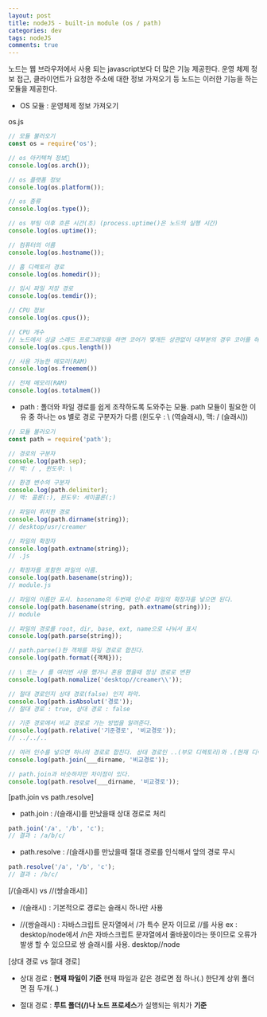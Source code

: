 ```yaml
---  
layout: post
title: nodeJS - built-in module (os / path)
categories: dev
tags: nodeJS
comments: true
---
```


노드는 웹 브라우저에서 사용 되는 javascript보다 더 많은 기능 제공한다. 운영 체제 정보 접근, 클라이언트가 요청한 주소에 대한 정보 가져오기 등 노드는 이러한 기능을 하는 모듈을 제공한다.

- OS 모듈 : 운영체제 정보 가져오기

os.js
```javascript
// 모듈 불러오기
const os = require('os');

// os 아키텍쳐 정보
console.log(os.arch());

// os 플랫폼 정보
console.log(os.platform());

// os 종류
console.log(os.type());

// os 부팅 이후 흐른 시간(초) (process.uptime()은 노드의 실행 시간)
console.log(os.uptime());

// 컴퓨터의 이름
console.log(os.hostname());

// 홈 디렉토리 경로
console.log(os.homedir());

// 임시 파일 저장 경로
console.log(os.temdir());

// CPU 정보
console.log(os.cpus());

// CPU 개수
// 노드에서 싱글 스레드 프로그래밍을 하면 코어가 몇개든 상관없이 대부분의 경우 코어를 하나만 사용. cluster 모듈을 사용하여 코어 개수에 맞춰서 프로세스를 늘릴 수 있다.
console.log(os.cpus.length())

// 사용 가능한 메모리(RAM)
console.log(os.freemem())

// 전체 메모리(RAM)
console.log(os.totalmem())
```

- path : 폴더와 파일 경로를 쉽게 조작하도록 도와주는 모듈. 
path 모듈이 필요한 이유 중 하나는 os 별로 경로 구분자가 다름 (윈도우 : \ (역슬래시), 맥: / (슬래시))

```javascript
// 모듈 불러오기
const path = require('path');

// 경로의 구분자 
console.log(path.sep);
// 맥: / , 윈도우: \

// 환경 변수의 구분자 
console.log(path.delimiter);
// 맥: 콜론(:), 윈도우: 세미콜론(;)

// 파일이 위치한 경로
console.log(path.dirname(string));
// desktop/usr/creamer

// 파일의 확장자
console.log(path.extname(string));
// .js

// 확장자를 포함한 파일의 이름.
console.log(path.basename(string));
// module.js 

// 파일의 이름만 표시. basename의 두번째 인수로 파일의 확장자를 넣으면 된다.
console.log(path.basename(string, path.extname(string)));
// module

// 파일의 경로를 root, dir, base, ext, name으로 나눠서 표시
console.log(path.parse(string));

// path.parse()한 객체를 파일 경로로 합친다.
console.log(path.format({객체}));

// \ 또는 / 를 여러번 사용 했거나 혼용 했을때 정상 경로로 변환
console.log(path.nomalize('desktop//creamer\\'));

// 절대 경로인지 상대 경로(false) 인지 파악.
console.log(path.isAbsolut('경로'));
// 절대 경로 : true, 상대 경로 : false

// 기준 경로에서 비교 경로로 가는 방법을 알려준다.
console.log(path.relative('기준경로', '비교경로'));
// ../../..

// 여러 인수를 넣으면 하나의 경로로 합친다. 상대 경로인 ..(부모 디렉토리)와 .(현재 디렉토리)도 알아서 처리.
console.log(path.join(___dirname, '비교경로'));

// path.join과 비슷하지만 차이점이 있다.
console.log(path.resolve(___dirname, '비교경로'));
```

[path.join vs path.resolve]

- path.join :  /(슬래시)를 만났을때 상대 경로로 처리

```javascript
path.join('/a', '/b', 'c'); 
// 결과 : /a/b/c/ 
```

- path.resolve :  /(슬래시)를 만났을때 절대 경로를 인식해서 앞의 경로 무시

```javascript
path.resolve('/a', '/b', 'c'); 
// 결과 : /b/c/ 
```

[/(슬래시) vs //(쌍슬래시)]

- /(슬래시) : 기본적으로 경로는 슬래시 하나만 사용

- //(쌍슬래시) : 자바스크립트 문자열에서 /가 특수 문자 이므로 //를 사용
ex : desktop/node에서 /n은 자바스크립트 문자열에서 줄바꿈이라는 뜻이므로 오류가 발생 할 수 있으므로 쌍 슬래시를 사용. desktop//node

 
[상대 경로 vs 절대 경로]

- 상대 경로 : **현재 파일이 기준** 현재 파일과 같은 경로면 점 하나(.) 한단계 상위 폴더면 점 두개(..)

- 절대 경로 : **루트 폴더(/)나 노드 프로세스**가 실행되는 위치가 **기준**